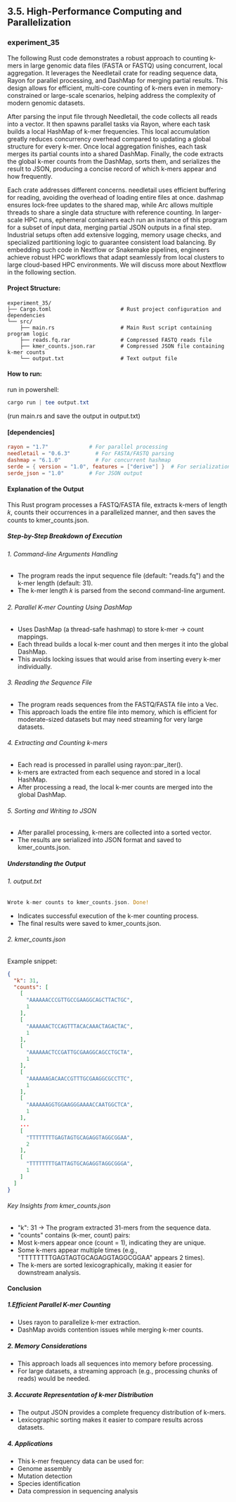 ## 3.5. High-Performance Computing and Parallelization

### experiment_35

The following Rust code demonstrates a robust approach to counting k-mers in large genomic data files (FASTA or FASTQ) using concurrent, local aggregation. It leverages the Needletail crate for reading sequence data, Rayon for parallel processing, and DashMap for merging partial results. This design allows for efficient, multi-core counting of k-mers even in memory-constrained or large-scale scenarios, helping address the complexity of modern genomic datasets.

After parsing the input file through Needletail, the code collects all reads into a vector. It then spawns parallel tasks via Rayon, where each task builds a local HashMap of k-mer frequencies. This local accumulation greatly reduces concurrency overhead compared to updating a global structure for every k-mer. Once local aggregation finishes, each task merges its partial counts into a shared DashMap. Finally, the code extracts the global k-mer counts from the DashMap, sorts them, and serializes the result to JSON, producing a concise record of which k-mers appear and how frequently.

Each crate addresses different concerns. needletail uses efficient buffering for reading, avoiding the overhead of loading entire files at once. dashmap ensures lock-free updates to the shared map, while Arc allows multiple threads to share a single data structure with reference counting. In larger-scale HPC runs, ephemeral containers each run an instance of this program for a subset of input data, merging partial JSON outputs in a final step. Industrial setups often add extensive logging, memory usage checks, and specialized partitioning logic to guarantee consistent load balancing. By embedding such code in Nextflow or Snakemake pipelines, engineers achieve robust HPC workflows that adapt seamlessly from local clusters to large cloud-based HPC environments. We will discuss more about Nextflow in the following section.

#### Project Structure:

```plaintext
experiment_35/
├── Cargo.toml                      # Rust project configuration and dependencies
└── src/
    ├── main.rs                     # Main Rust script containing program logic
    ├── reads.fq.rar                # Compressed FASTQ reads file
    ├── kmer_counts.json.rar        # Compressed JSON file containing k-mer counts
    └── output.txt                  # Text output file
```

#### How to run:

run in powershell:

```powershell
cargo run | tee output.txt
```

(run main.rs and save the output in output.txt)
  
#### [dependencies]

```toml
rayon = "1.7"             # For parallel processing
needletail = "0.6.3"        # For FASTA/FASTQ parsing
dashmap = "6.1.0"           # For concurrent hashmap
serde = { version = "1.0", features = ["derive"] }  # For serialization
serde_json = "1.0"        # For JSON output
```

#### Explanation of the Output
This Rust program processes a FASTQ/FASTA file, extracts k-mers of length 𝑘, counts their occurrences in a parallelized manner, and then saves the counts to kmer_counts.json.

##### Step-by-Step Breakdown of Execution

###### 1. Command-line Arguments Handling
* The program reads the input sequence file (default: "reads.fq") and the k-mer length (default: 31).
* The k-mer length 𝑘 is parsed from the second command-line argument.

###### 2. Parallel K-mer Counting Using DashMap
* Uses DashMap (a thread-safe hashmap) to store k-mer → count mappings.
* Each thread builds a local k-mer count and then merges it into the global DashMap.
* This avoids locking issues that would arise from inserting every k-mer individually.

###### 3. Reading the Sequence File
* The program reads sequences from the FASTQ/FASTA file into a Vec<u8>.
* This approach loads the entire file into memory, which is efficient for moderate-sized datasets but may need streaming for very large datasets.

###### 4. Extracting and Counting k-mers
* Each read is processed in parallel using rayon::par_iter().
* k-mers are extracted from each sequence and stored in a local HashMap.
* After processing a read, the local k-mer counts are merged into the global DashMap.

###### 5. Sorting and Writing to JSON
* After parallel processing, k-mers are collected into a sorted vector.
* The results are serialized into JSON format and saved to kmer_counts.json.

##### Understanding the Output
###### 1. output.txt
```rust
Wrote k-mer counts to kmer_counts.json. Done!
```
* Indicates successful execution of the k-mer counting process.
* The final results were saved to kmer_counts.json.

###### 2. kmer_counts.json
Example snippet:
```json
{
  "k": 31,
  "counts": [
    [
      "AAAAAACCCGTTGCCGAAGGCAGCTTACTGC",
      1
    ],
    [
      "AAAAAACTCCAGTTTACACAAACTAGACTAC",
      1
    ],
    [
      "AAAAAACTCCGATTGCGAAGGCAGCCTGCTA",
      1
    ],
    [
      "AAAAAAGACAACCGTTTGCGAAGGCGCCTTC",
      1
    ],
    [
      "AAAAAAGGTGGAAGGGAAAACCAATGGCTCA",
      1
    ],
    ...
    [
      "TTTTTTTTGAGTAGTGCAGAGGTAGGCGGAA",
      2
    ],
    [
      "TTTTTTTTGATTAGTGCAGAGGTAGGCGGGA",
      1
    ]
  ]
}
```

###### Key Insights from kmer_counts.json
* "k": 31 → The program extracted 31-mers from the sequence data.
* "counts" contains (k-mer, count) pairs:
* Most k-mers appear once (count = 1), indicating they are unique.
* Some k-mers appear multiple times (e.g., "TTTTTTTTGAGTAGTGCAGAGGTAGGCGGAA" appears 2 times).
* The k-mers are sorted lexicographically, making it easier for downstream analysis.

#### Conclusion
##### 1.Efficient Parallel K-mer Counting

* Uses rayon to parallelize k-mer extraction.
* DashMap avoids contention issues while merging k-mer counts.

##### 2. Memory Considerations

* This approach loads all sequences into memory before processing.
* For large datasets, a streaming approach (e.g., processing chunks of reads) would be needed.

##### 3. Accurate Representation of k-mer Distribution

* The output JSON provides a complete frequency distribution of k-mers.
* Lexicographic sorting makes it easier to compare results across datasets.

##### 4. Applications

* This k-mer frequency data can be used for:
* Genome assembly
* Mutation detection
* Species identification
* Data compression in sequencing analysis

